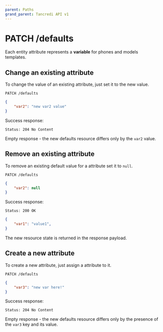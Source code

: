 ```yaml
---
parent: Paths
grand_parent: Tancredi API v1
---
```


# PATCH /defaults

Each entity attribute represents a **variable** for phones and models templates.

## Change an existing attribute

To change the value of an existing attribute, just set it to the new value.

    PATCH /defaults

```json
{
    "var2": "new var2 value"
}
```

Success response:

    Status: 204 No Content

Empty response - the new defaults resource differs only by the `var2` value.

## Remove an existing attribute

To remove an existing default value for a attribute set it to `null`.

    PATCH /defaults

```json
{
    "var2": null
}
```

Success response:

    Status: 200 OK

```json
{
    "var1": "value1",
}
```

The new resource state is returned in the response payload.

## Create a new attribute

To create a new attribute, just assign a attribute to it.

    PATCH /defaults

```json
{
    "var3": "new var here!"
}
```

Success response:

    Status: 204 No Content

Empty response - the new defaults resource differs only by the presence of the
`var3` key and its value.

